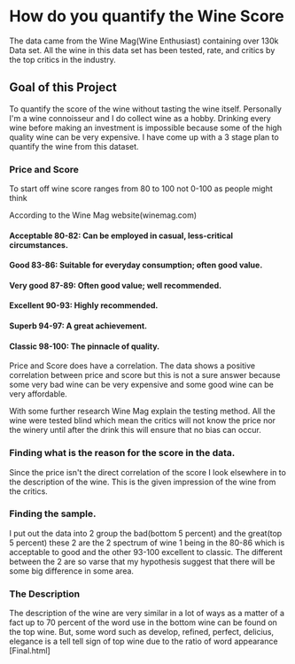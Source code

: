 # How do you quantify the Wine Score
The data came from the Wine Mag(Wine Enthusiast) containing over 130k Data set. All the wine in this data set has been tested, rate, and critics by the top critics in the industry.
## Goal of this Project
To quantify the score of the wine without tasting the wine itself. Personally I'm a wine connoisseur and I do collect wine as a hobby. Drinking every wine before making an investment is impossible because some of the high quality wine can be very expensive. I have come up with a 3 stage plan to quantify the wine from this dataset.
### Price and Score
To start off wine score ranges from 80 to 100 not 0-100 as people might think

According to the Wine Mag website(winemag.com) 
#### Acceptable 80-82: Can be employed in casual, less-critical circumstances.
#### Good 83-86: Suitable for everyday consumption; often good value.
#### Very good 87-89: Often good value; well recommended.
#### Excellent 90-93: Highly recommended.
#### Superb 94-97: A great achievement.
#### Classic 98-100: The pinnacle of quality.

Price and Score does have a correlation. The data shows a positive correlation between price and score but this is not a sure answer because some very bad wine can be very expensive and some good wine can be very affordable.

With some further research Wine Mag explain the testing method. All the wine were tested blind which mean the critics will not know the price nor the winery until after the drink this will ensure that no bias can occur.

### Finding what is the reason for the score in the data.
Since the price isn't the direct correlation of the score I look elsewhere in to the description of the wine. This is the given impression of the wine from the critics.
### Finding the sample.
I put out the data into 2 group the bad(bottom 5 percent) and the great(top 5 percent) these 2 are the 2 spectrum of wine 1 being in the 80-86 which is acceptable to good and the other 93-100 excellent to classic. The different between the 2 are so varse that my hypothesis suggest that there will be some big difference in some area.

### The Description
The description of the wine are very similar in a lot of ways as a matter of a fact up to 70 percent of the word use in the bottom wine can be found on the top wine. But, some word such as develop, refined, perfect, delicius, elegance is a tell tell sign of top wine due to the ratio of word appearance
[Final.html]
